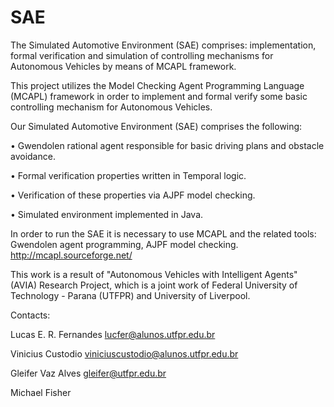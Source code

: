 # SAE
The Simulated Automotive Environment (SAE) comprises: implementation, formal verification and simulation of controlling mechanisms for Autonomous Vehicles by means of MCAPL framework.

This project utilizes the Model Checking Agent Programming Language (MCAPL) framework in order to implement and formal verify some basic controlling mechanism for Autonomous Vehicles.

Our Simulated Automotive Environment (SAE) comprises the following:

• Gwendolen rational agent responsible for basic driving plans and obstacle avoidance.

• Formal verification properties written in Temporal logic.

• Verification of these properties via AJPF model checking.

• Simulated environment implemented in Java.

In order to run the SAE it is necessary to use MCAPL and the related tools: Gwendolen agent programming, AJPF model checking. 
http://mcapl.sourceforge.net/

This work is a result of "Autonomous Vehicles with Intelligent Agents" (AVIA) Research Project, which is a joint work of Federal University of Technology - Parana (UTFPR) and University of Liverpool.

Contacts:

Lucas E. R. Fernandes <lucfer@alunos.utfpr.edu.br>

Vinicius Custodio <viniciuscustodio@alunos.utfpr.edu.br>

Gleifer Vaz Alves <gleifer@utfpr.edu.br>

Michael Fisher 
